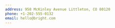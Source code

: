 ```yaml
---
address: 958 McKinley Avenue Littleton, CO 80120
phone: +1-202-555-0132
email: hello@bright.com
---
```

